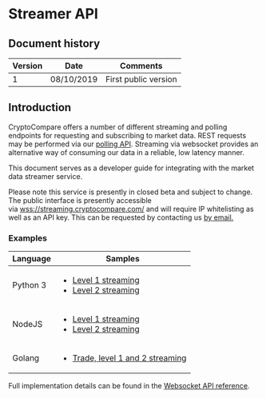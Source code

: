 # Streamer API

## Document history

<table>
	<thead> 
		<tr>
			<th>Version</th>
			<th>Date</th>
			<th>Comments</th>
		</tr>
	</thead>
	<tbody>
		<tr>
			<td>1</td>
			<td>08/10/2019</td>
			<td>First public version</td>
		</tr>
	</tbody>
</table>

## Introduction
CryptoCompare offers a number of different streaming and polling endpoints for requesting and subscribing to market data. REST requests may be performed via our [polling API](https://min-api.cryptocompare.com/). Streaming via websocket provides an alternative way of consuming our data in a reliable, low latency manner. 

This document serves as a developer guide for integrating with the market data streamer service.

Please note this service is presently in closed beta and subject to change.
The public interface is presently accessible via [wss://streaming.cryptocompare.com/](wss://streaming.cryptocompare.com/) and will require IP whitelisting as well as an API key. This can be requested by contacting us [by email.](mailto:data@cryptocompare.com)

### Examples

<table>
	<thead> 
		<tr>
			<th>Language</th>
			<th>Samples</th>
		</tr>
	</thead>
	<tbody>
		<tr>
			<td>Python 3</td>
			<td>
				<ul>
					<li><a href="examples/python/level-1-streaming.py">Level 1 streaming</a></li>
					<li><a href="examples/python/level-2-streaming.py">Level 2 streaming</a></li>
				</ul>
			</td>
		</tr>
		<tr>
			<td>NodeJS</td>
			<td>
				<ul>
					<li><a href="examples/nodejs/level-1-streaming.js">Level 1 streaming</a></li>
					<li><a href="examples/nodejs/level-2-streaming.js">Level 2 streaming</a></li>
				</ul>
			</td>
		</tr>
		<tr>
			<td>Golang</td>
			<td>
				<ul>
					<li><a href="examples/golang/streaming-example.go">Trade, level 1 and 2 streaming</a></li>
				</ul>
			</td>
		</tr>
	</tbody>
</table>

Full implementation details can be found in the [Websocket API reference](WS.md).
